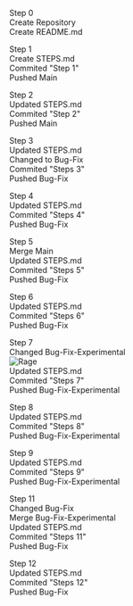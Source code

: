Step 0<br>
Create Repository<br>
Create README.md<br>

Step 1<br>
Create STEPS.md<br>
Commited "Step 1"<br>
Pushed Main<br>

Step 2<br>
Updated STEPS.md<br>
Commited "Step 2"<br>
Pushed Main<br>

Step 3<br>
Updated STEPS.md<br>
Changed to Bug-Fix<br>
Commited "Steps 3"<br>
Pushed Bug-Fix<br>

Step 4<br>
Updated STEPS.md<br>
Commited "Steps 4"<br>
Pushed Bug-Fix<br>

Step 5<br>
Merge Main<br>
Updated STEPS.md<br>
Commited "Steps 5"<br>
Pushed Bug-Fix<br>

Step 6<br>
Updated STEPS.md<br>
Commited "Steps 6"<br>
Pushed Bug-Fix<br>

Step 7<br>
Changed Bug-Fix-Experimental<br>
![Rage](https://res.cloudinary.com/practicaldev/image/fetch/s--NUSRQ-3J--/c_limit%2Cf_auto%2Cfl_progressive%2Cq_auto%2Cw_880/https://i.redd.it/5iphhycu0io11.png)<br>
Updated STEPS.md<br>
Commited "Steps 7"<br>
Pushed Bug-Fix-Experimental<br>

Step 8<br>
Updated STEPS.md<br>
Commited "Steps 8"<br>
Pushed Bug-Fix-Experimental<br>

Step 9<br>
Updated STEPS.md<br>
Commited "Steps 9"<br>
Pushed Bug-Fix-Experimental<br>

Step 11<br>
Changed Bug-Fix<br>
Merge Bug-Fix-Experimental<br>
Updated STEPS.md<br>
Commited "Steps 11"<br>
Pushed Bug-Fix<br>

Step 12<br>
Updated STEPS.md<br>
Commited "Steps 12"<br>
Pushed Bug-Fix<br>